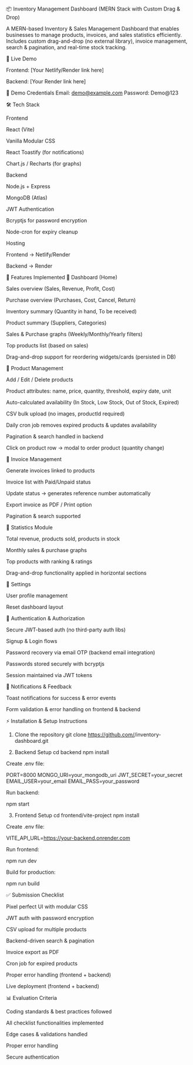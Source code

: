 📦 Inventory Management Dashboard (MERN Stack with Custom Drag & Drop)

A MERN-based Inventory & Sales Management Dashboard that enables businesses to manage products, invoices, and sales statistics efficiently.
Includes custom drag-and-drop (no external library), invoice management, search & pagination, and real-time stock tracking.

🚀 Live Demo

Frontend: [Your Netlify/Render link here]

Backend: [Your Render link here]

👤 Demo Credentials
Email: demo@example.com
Password: Demo@123

🛠️ Tech Stack

Frontend

React (Vite)

Vanilla Modular CSS

React Toastify (for notifications)

Chart.js / Recharts (for graphs)

Backend

Node.js + Express

MongoDB (Atlas)

JWT Authentication

Bcryptjs for password encryption

Node-cron for expiry cleanup

Hosting

Frontend → Netlify/Render

Backend → Render

📌 Features Implemented
🔹 Dashboard (Home)

Sales overview (Sales, Revenue, Profit, Cost)

Purchase overview (Purchases, Cost, Cancel, Return)

Inventory summary (Quantity in hand, To be received)

Product summary (Suppliers, Categories)

Sales & Purchase graphs (Weekly/Monthly/Yearly filters)

Top products list (based on sales)

Drag-and-drop support for reordering widgets/cards (persisted in DB)

🔹 Product Management

Add / Edit / Delete products

Product attributes: name, price, quantity, threshold, expiry date, unit

Auto-calculated availability (In Stock, Low Stock, Out of Stock, Expired)

CSV bulk upload (no images, productId required)

Daily cron job removes expired products & updates availability

Pagination & search handled in backend

Click on product row → modal to order product (quantity change)

🔹 Invoice Management

Generate invoices linked to products

Invoice list with Paid/Unpaid status

Update status → generates reference number automatically

Export invoice as PDF / Print option

Pagination & search supported

🔹 Statistics Module

Total revenue, products sold, products in stock

Monthly sales & purchase graphs

Top products with ranking & ratings

Drag-and-drop functionality applied in horizontal sections

🔹 Settings

User profile management

Reset dashboard layout

🔹 Authentication & Authorization

Secure JWT-based auth (no third-party auth libs)

Signup & Login flows

Password recovery via email OTP (backend email integration)

Passwords stored securely with bcryptjs

Session maintained via JWT tokens

🔹 Notifications & Feedback

Toast notifications for success & error events

Form validation & error handling on frontend & backend

⚡ Installation & Setup Instructions
1. Clone the repository
git clone https://github.com/<your-username>/inventory-dashboard.git

2. Backend Setup
cd backend
npm install


Create .env file:

PORT=8000
MONGO_URI=your_mongodb_uri
JWT_SECRET=your_secret
EMAIL_USER=your_email
EMAIL_PASS=your_password


Run backend:

npm start

3. Frontend Setup
cd frontend/vite-project
npm install


Create .env file:

VITE_API_URL=https://your-backend.onrender.com


Run frontend:

npm run dev


Build for production:

npm run build

✅ Submission Checklist

 Pixel perfect UI with modular CSS

 JWT auth with password encryption

 CSV upload for multiple products

 Backend-driven search & pagination

 Invoice export as PDF

 Cron job for expired products

 Proper error handling (frontend + backend)

 Live deployment (frontend + backend)

📊 Evaluation Criteria

Coding standards & best practices followed

All checklist functionalities implemented

Edge cases & validations handled

Proper error handling

Secure authentication
